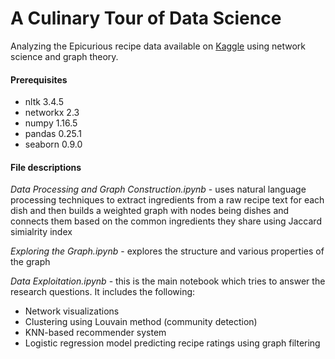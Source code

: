 # A Culinary Tour of Data Science
Analyzing the Epicurious recipe data available on [Kaggle](https://www.kaggle.com/hugodarwood/epirecipes#full_format_recipes.json) using network science and graph theory.

#### Prerequisites

* nltk 3.4.5
* networkx 2.3
* numpy 1.16.5
* pandas 0.25.1
* seaborn 0.9.0


#### File descriptions

_Data Processing and Graph Construction.ipynb_ - uses natural language processing techniques to extract ingredients from a raw recipe text for each dish and then builds a weighted graph with nodes being dishes and connects them based on the common ingredients they share using Jaccard simialrity index

_Exploring the Graph.ipynb_ - explores the structure and various properties of the graph

_Data Exploitation.ipynb_ - this is the main notebook which tries to answer the research questions. It includes the following:

* Network visualizations
* Clustering using Louvain method (community detection)
* KNN-based recommender system
* Logistic regression model predicting recipe ratings using graph filtering
